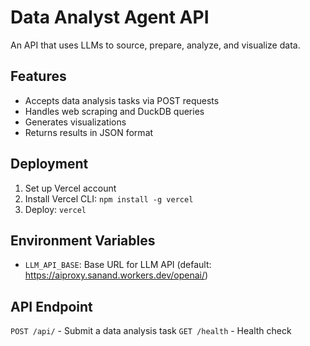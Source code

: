 # Data Analyst Agent API

An API that uses LLMs to source, prepare, analyze, and visualize data.

## Features

- Accepts data analysis tasks via POST requests
- Handles web scraping and DuckDB queries
- Generates visualizations
- Returns results in JSON format

## Deployment

1. Set up Vercel account
2. Install Vercel CLI: `npm install -g vercel`
3. Deploy: `vercel`

## Environment Variables

- `LLM_API_BASE`: Base URL for LLM API (default: https://aiproxy.sanand.workers.dev/openai/)

## API Endpoint

`POST /api/` - Submit a data analysis task
`GET /health` - Health check